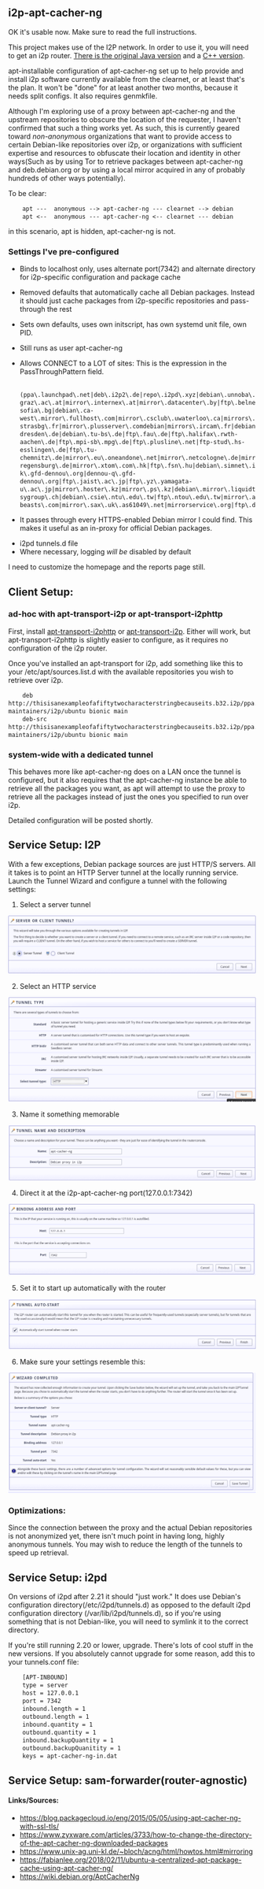 i2p-apt-cacher-ng
-----------------

OK it's usable now. Make sure to read the full instructions.

This project makes use of the I2P network. In order to use it, you will need to
get an i2p router. [There is the original Java version](https://geti2p.net) and
a [C++ version](https://i2pd.website).

apt-installable configuration of apt-cacher-ng set up to help provide and
install i2p software currently available from the clearnet, or at least that's
the plan. It won't be "done" for at least another two months, because it needs
split configs. It also requires genmkfile.

Although I'm exploring use of a proxy between apt-cacher-ng and the upstream
repositories to obscure the location of the requester, I haven't confirmed that
such a thing works yet. As such, this is currently geared toward *non-anonymous*
organizations that want to provide access to certain Debian-like repositories
over i2p, or organizations with sufficient expertise and resources to obfuscate
their location and identity in other ways(Such as by using Tor to retrieve
packages between apt-cacher-ng and deb.debian.org or by using a local mirror
acquired in any of probably hundreds of other ways potentially).

To be clear:

        apt ---  anonymous --> apt-cacher-ng --- clearnet --> debian
        apt <--  anonymous --- apt-cacher-ng <-- clearnet --- debian

in this scenario, apt is hidden, apt-cacher-ng is not.

### Settings I've pre-configured

 * Binds to localhost only, uses alternate port(7342) and alternate directory
 for i2p-specific configuration and package cache
 * Removed defaults that automatically cache all Debian packages. Instead it
 should just cache packages from i2p-specific repositories and pass-through the
 rest
 * Sets own defaults, uses own initscript, has own systemd unit file, own PID.
 * Still runs as user apt-cacher-ng
 * Allows CONNECT to a LOT of sites: This is the expression in the PassThroughPattern field.

        (ppa\.launchpad\.net|deb\.i2p2\.de|repo\.i2pd\.xyz|debian\.unnoba\.edu\.ar|mirror\.aarnet\.edu\.au|debian\.anexia\.at|ftp\.tu-graz\.ac\.at|mirror\.internex\.at|mirror\.datacenter\.by|ftp\.belnet\.be|mirror\.as35701\.net|repositorio\.nti\.ufal\.br|debian\.ludost\.net|ftp\.uni-sofia\.bg|debian\.ca-west\.mirror\.fullhost\.com|mirror\.csclub\.uwaterloo\.ca|mirrors\.163\.com|mirrors\.tuna\.tsinghua\.edu\.cn|mirrors\.ustc\.edu\.cn|mirrors\.ucr\.ac\.cr|ftp\.debian\.cz|ftp\.sh\.cvut\.cz|ftp\.zcu\.cz|merlin\.fit\.vutbr\.cz|mirror\.dkm\.cz|mirror\.one\.com|mirrors\.dotsrc\.org|debian\.ues\.edu\.sv|ftp\.eenet\.ee|debian\.mirror\.ate\.info|ftp\.u-strasbg\.fr|mirror\.plusserver\.comdebian|mirrors\.ircam\.fr|debian\.grena\.ge|artfiles\.org|debian\.charite\.de|debian\.inf\.tu-dresden\.de|debian\.tu-bs\.de|ftp\.fau\.de|ftp\.halifax\.rwth-aachen\.de|ftp\.mpi-sb\.mpg\.de|ftp\.plusline\.net|ftp-stud\.hs-esslingen\.de|ftp\.tu-chemnitz\.de|mirror\.eu\.oneandone\.net|mirror\.netcologne\.de|mirror\.wtnet\.de|packages\.hs-regensburg\.de|mirror\.xtom\.com\.hk|ftp\.fsn\.hu|debian\.simnet\.is|mirror\.isoc\.org\.il|debian\.mirror\.garr\.it|ftp\.linux\.it|dennou-k\.gfd-dennou\.org|dennou-q\.gfd-dennou\.org|ftp\.jaist\.ac\.jp|ftp\.yz\.yamagata-u\.ac\.jp|mirror\.hoster\.kz|mirror\.ps\.kz|debian\.mirror\.liquidtelecom\.com|ftp\.harukasan\.org|ftp\.lanet\.kr|debian\.koyanet\.lv|mirror\.litnet\.lt|debmirror\.tuxis\.nl|ftp\.nluug\.nl|mirror\.i3d\.net|mirror\.neostrada\.nl|mirror\.nforce\.com|mirror\.nl\.datapacket\.com|mirror\.novg\.net|mirror\.serverius\.net|mirror\.vpgrp\.io|mirror\.fsmg\.org\.nz|mirror\.pregi\.net|ftp\.icm\.edu\.pl|ftp\.eq\.uc\.pt|ftp\.rnl\.tecnico\.ulisboa\.pt|mirrors\.up\.pt|mirrors\.nav\.ro|mirrors\.nxthost\.com|mirrors\.pidginhost\.com|ftp\.psn\.ru|mirror\.corbina\.net|mirror\.0x\.sg|ftp\.arnes\.si|debian\.redimadrid\.es|debian\.redparra\.com|ftp\.caliu\.cat|ftp\.cica\.es|ftp\.acc\.umu\.se|mirror\.linux\.pizza|mirror\.zetup\.net|debian\.ethz\.ch|mirror\.init7\.net|mirror\.iway\.ch|mirror\.sinavps\.ch|pkg\.adfinis-sygroup\.ch|debian\.csie\.ntu\.edu\.tw|ftp\.ntou\.edu\.tw|mirror\.applebred\.net|mirror\.kku\.ac\.th|ftp\.metu\.edu\.tr|debian\.volia\.net|debian\.mirror\.uk\.sargasso\.net|mirror\.bytemark\.co\.uk|mirror\.mythic-beasts\.com|mirror\.sax\.uk\.as61049\.net|mirrorservice\.org|ftp\.debian\.org|mirror\.sucs\.swan\.ac\.uk|mirror\.vorboss\.net|debian\.osuosl\.org|mirror\.hmc\.edu|mirror\.math\.princeton\.edu|mirrors\.bloomu\.edu|mirrors\.cat\.pdx\.edu|mirrors\.edge\.kernel\.org|mirrors\.gigenet\.com|mirror\.sjc02\.svwh\.net|mirrors\.lug\.mtu\.edu|mirrors\.namecheap\.com|mirrors\.ocf\.berkeley\.edu|mirrors\.syringanetworks\.net|mirror\.steadfast\.net|mirrors\.wikimedia\.org|mirrors\.xmission\.com|repo\.cure\.edu\.uy):443

  - It passes through every HTTPS-enabled Debian mirror I could find. This makes
  it useful as an in-proxy for official Debian packages.
 * i2pd tunnels.d file
 * Where necessary, logging *will be* disabled by default

I need to customize the homepage and the reports page still.

Client Setup:
-------------

### ad-hoc with apt-transport-i2p or apt-transport-i2phttp

First, install [apt-transport-i2phttp](https://github.com/eyedeekay/apt-transport-i2phttp)
or [apt-transport-i2p](https://github.com/eyedeekay/apt-transport-i2p). Either
will work, but apt-transport-i2phttp is slightly easier to configure, as it
requires no configuration of the i2p router.

Once you've installed an apt-transport for i2p, add something like this to your
/etc/apt/sources.list.d with the available repositories you wish to retrieve
over i2p.

        deb http://thisisanexampleofafiftytwocharacterstringbecauseits.b32.i2p/ppa.launchpad.net/i2p-maintainers/i2p/ubuntu bionic main
        deb-src http://thisisanexampleofafiftytwocharacterstringbecauseits.b32.i2p/ppa.launchpad.net/i2p-maintainers/i2p/ubuntu bionic main

### system-wide with a dedicated tunnel

This behaves more like apt-cacher-ng does on a LAN once the tunnel is
configured, but it also requires that the apt-cacher-ng instance be able to
retrieve all the packages you want, as apt will attempt to use the proxy to
retrieve all the packages instead of just the ones you specified to run over
i2p.

Detailed configuration will be posted shortly.

Service Setup: I2P
------------------

With a few exceptions, Debian package sources are just HTTP/S servers. All it
takes is to point an HTTP Server tunnel at the locally running service. Launch
the Tunnel Wizard and configure a tunnel with the following settings:

1. Select a server tunnel

![Select Service](step-1.png)

2. Select an HTTP service

![Select HTTP Service](step-2.png)

3. Name it something memorable

![Name it](step-3.png)

4. Direct it at the i2p-apt-cacher-ng port(127.0.0.1:7342)

![Point it at these ports](step-4.png)

5. Set it to start up automatically with the router

![Configure it to start automatically](step-5.png)

6. Make sure your settings resemble this:

![Review your settings](step-6.png)

### Optimizations:

Since the connection between the proxy and the actual Debian repositories is not
anonymized yet, there isn't much point in having long, highly anonymous tunnels.
You may wish to reduce the length of the tunnels to speed up retrieval.

Service Setup: i2pd
-------------------

On versions of i2pd after 2.21 it should "just work." It does use Debian's
configuration directory(/etc/i2pd/tunnels.d) as opposed to the default i2pd
configuration directory (/var/lib/i2pd/tunnels.d), so if you're using something
that is not Debian-like, you will need to symlink it to the correct directory.

If you're still running 2.20 or lower, upgrade. There's lots of cool stuff in
the new versions. If you absolutely cannot upgrade for some reason, add this to
your tunnels.conf file:

        [APT-INBOUND]
        type = server
        host = 127.0.0.1
        port = 7342
        inbound.length = 1
        outbound.length = 1
        inbound.quantity = 1
        outbound.quantity = 1
        inbound.backupQuantity = 1
        outbound.backupQuanitity = 1
        keys = apt-cacher-ng-in.dat

Service Setup: sam-forwarder(router-agnostic)
---------------------------------------------

#### Links/Sources:

 * https://blog.packagecloud.io/eng/2015/05/05/using-apt-cacher-ng-with-ssl-tls/
 * https://www.zyxware.com/articles/3733/how-to-change-the-directory-of-the-apt-cacher-ng-downloaded-packages
 * https://www.unix-ag.uni-kl.de/~bloch/acng/html/howtos.html#mirroring
 * https://fabianlee.org/2018/02/11/ubuntu-a-centralized-apt-package-cache-using-apt-cacher-ng/
 * https://wiki.debian.org/AptCacherNg
